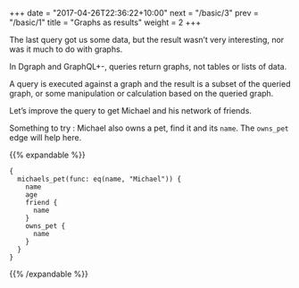 +++
date = "2017-04-26T22:36:22+10:00"
next = "/basic/3"
prev = "/basic/1"
title = "Graphs as results"
weight = 2
+++

The last query got us some data, but the result wasn’t very interesting, nor was it much to do with graphs.

In Dgraph and GraphQL+-, queries return graphs, not tables or lists of data.

A query is executed against a graph and the result is a subset
of the queried graph, or some manipulation or calculation based
on the queried graph.

Let’s improve the query to get Michael and his network of friends.  

Something to try : Michael also owns a pet, find it and its `name`. The
`owns_pet` edge will help here.

{{% expandable %}}
```
{
  michaels_pet(func: eq(name, "Michael")) {
    name
    age
    friend {
      name
    }
    owns_pet {
      name
    }
  }
}
```
  {{% /expandable %}}
